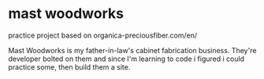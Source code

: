 # mast woodworks
practice project based on organica-preciousfiber.com/en/


Mast Woodworks is my father-in-law's cabinet fabrication business. They're developer bolted on them and since I'm learning to code i figured i could practice some, then build them a site.
